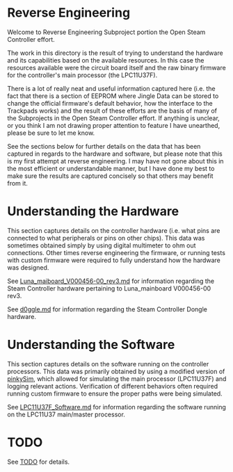 # Reverse Engineering

Welcome to Reverse Engineering Subproject portion the Open Steam Controller effort.

The work in this directory is the result of trying to understand the hardware
 and its capabilities based on the available resources. In this case the resources
 available were the circuit board itself and the raw binary firmware for the
 controller's main processor (the LPC11U37F).

There is a lot of really neat and useful information captured here (i.e. the
 fact that there is a section of EEPROM where Jingle Data can be stored to
 change the official firmware's default behavior, how the interface to the
 Trackpads works) and the result of these efforts are the basis of many of the
 Subprojects in the Open Steam Controller effort. If anything is unclear, or
 you think I am not drawing proper attention to feature I have unearthed,
 please be sure to let me know.

See the sections below for further details on the data that has been captured
 in regards to the hardware and software, but please note that this is my first attempt
 at reverse engineering. I may have not gone about this in the most efficient
 or understandable manner, but I have done my best to make sure the results
 are captured concisely so that others may benefit from it.


# Understanding the Hardware

This section captures details on the controller hardware (i.e. what pins are
 connected to what peripherals or pins on other chips). This data was sometimes
 obtained simply by using digital multimeter to ohm out connections. Other times
 reverse engineering the firmware, or running tests with custom firmware were
 required to fully understand how the hardware was designed.

See [Luna_maiboard_V000456-00_rev3.md](./Luna_maiboard_V000456-00_rev3.md)
 for information regarding the Steam Controller hardware pertaining to
 Luna_mainboard V000456-00 rev3.

See [d0ggle.md](./d0ggle.md) for information regarding the Steam Controller
 Dongle hardware.

# Understanding the Software

This section captures details on the software running on the controller
 processors. This data was primarily obtained by using a modified version
 of [pinkySim](https://github.com/greggersaurus/pinkySim), which allowed for
 simulating the main processor (LPC11U37F) and logging relevant actions.
 Verification of different behaviors often required running custom firmware
 to ensure the proper paths were being simulated.

See [LPC11U37F_Software.md](./LPC11U37F_Software.md) for information regarding
 the software running on the LPC11U37 main/master processor.

# TODO

See [TODO](./TODO.md) for details.
